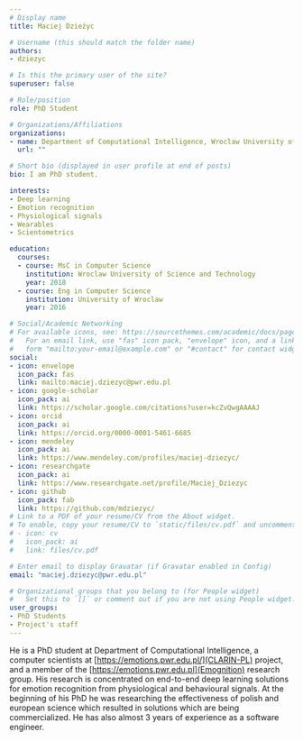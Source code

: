 ```yaml
---
# Display name
title: Maciej Dzieżyc

# Username (this should match the folder name)
authors:
- dziezyc

# Is this the primary user of the site?
superuser: false

# Role/position
role: PhD Student

# Organizations/Affiliations
organizations:
- name: Department of Computational Intelligence, Wroclaw University of Science and Technology
  url: ""

# Short bio (displayed in user profile at end of posts)
bio: I am PhD student.

interests:
- Deep learning
- Emotion recognition
- Physiological signals
- Wearables
- Scientometrics

education:
  courses:
  - course: MsC in Computer Science
    institution: Wroclaw University of Science and Technology
    year: 2018
  - course: Eng in Computer Science
    institution: University of Wroclaw
    year: 2016

# Social/Academic Networking
# For available icons, see: https://sourcethemes.com/academic/docs/page-builder/#icons
#   For an email link, use "fas" icon pack, "envelope" icon, and a link in the
#   form "mailto:your-email@example.com" or "#contact" for contact widget.
social:
- icon: envelope
  icon_pack: fas
  link: mailto:maciej.dziezyc@pwr.edu.pl
- icon: google-scholar
  icon_pack: ai
  link: https://scholar.google.com/citations?user=kcZvQwgAAAAJ
- icon: orcid
  icon_pack: ai
  link: https://orcid.org/0000-0001-5461-6685
- icon: mendeley
  icon_pack: ai
  link: https://www.mendeley.com/profiles/maciej-dziezyc/
- icon: researchgate
  icon_pack: ai
  link: https://www.researchgate.net/profile/Maciej_Dziezyc
- icon: github
  icon_pack: fab
  link: https://github.com/mdziezyc/
# Link to a PDF of your resume/CV from the About widget.
# To enable, copy your resume/CV to `static/files/cv.pdf` and uncomment the lines below.
# - icon: cv
#   icon_pack: ai
#   link: files/cv.pdf

# Enter email to display Gravatar (if Gravatar enabled in Config)
email: "maciej.dziezyc@pwr.edu.pl"

# Organizational groups that you belong to (for People widget)
#   Set this to `[]` or comment out if you are not using People widget.
user_groups:
- PhD Students
- Project's staff
---
```

He is a PhD student at Department of Computational Intelligence, a computer scientists at
[https://emotions.pwr.edu.pl/](CLARIN-PL) project, and a member of the [https://emotions.pwr.edu.pl](Emognition) research
group. His research is concentrated on end-to-end deep learning solutions
for emotion recognition from physiological and behavioural signals. At the beginning of his PhD he was
researching the effectiveness of polish and european science which resulted in solutions which are being commercialized.
He has also almost 3 years of experience as a software engineer.
